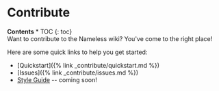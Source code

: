 ---
---
# Contribute
<div id="toc" markdown="1">
<b>Contents</b>
* TOC
{: toc}
</div>
Want to contribute to the Nameless wiki? You've come to the right place!

Here are some quick links to help you get started: 

* [Quickstart]({% link _contribute/quickstart.md %})
* [Issues]({% link _contribute/issues.md %})
* [Style Guide]() -- coming soon!